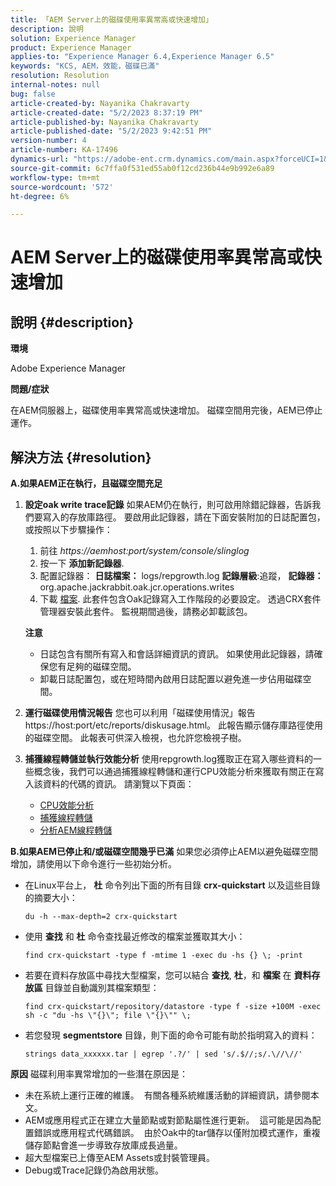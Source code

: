 ```yaml
---
title: 「AEM Server上的磁碟使用率異常高或快速增加」
description: 說明
solution: Experience Manager
product: Experience Manager
applies-to: "Experience Manager 6.4,Experience Manager 6.5"
keywords: "KCS, AEM，效能，磁碟已滿"
resolution: Resolution
internal-notes: null
bug: false
article-created-by: Nayanika Chakravarty
article-created-date: "5/2/2023 8:37:19 PM"
article-published-by: Nayanika Chakravarty
article-published-date: "5/2/2023 9:42:51 PM"
version-number: 4
article-number: KA-17496
dynamics-url: "https://adobe-ent.crm.dynamics.com/main.aspx?forceUCI=1&pagetype=entityrecord&etn=knowledgearticle&id=104d8e1f-29e9-ed11-a7c6-6045bd006268"
source-git-commit: 6c7ffa0f531ed55ab0f12cd236b44e9b992e6a89
workflow-type: tm+mt
source-wordcount: '572'
ht-degree: 6%

---
```


# AEM Server上的磁碟使用率異常高或快速增加

## 說明 {#description}


<b>環境</b>

Adobe Experience Manager

<b>問題/症狀</b>

在AEM伺服器上，磁碟使用率異常高或快速增加。 磁碟空間用完後，AEM已停止運作。




## 解決方法 {#resolution}

<b>A.如果AEM正在執行，且磁碟空間充足</b>
1. <b>設定oak write trace記錄</b>    如果AEM仍在執行，則可啟用除錯記錄器，告訴我們要寫入的存放庫路徑。 要啟用此記錄器，請在下面安裝附加的日誌配置包，或按照以下步驟操作：

   1. 前往 *https://aemhost:port/system/console/slinglog*
   2. 按一下 <b>添加新記錄器</b>.
   3. 配置記錄器： <b>日誌檔案：</b> logs/repgrowth.log <b>記錄層級</b>:追蹤， <b>記錄器：</b> org.apache.jackrabbit.oak.jcr.operations.writes
   4. 下載 [檔案](https://helpx.adobe.com/content/dam/help/en/experience-manager/kb/analyze-unusual-repository-growth/jcr:content/main-pars/download/log_repository_growth-1.zip).        此套件包含Oak記錄寫入工作階段的必要設定。 透過CRX套件管理器安裝此套件。 監視期間過後，請務必卸載該包。

   <b>注意</b>

   - 日誌包含有關所有寫入和會話詳細資訊的資訊。 如果使用此記錄器，請確保您有足夠的磁碟空間。
   - 卸載日誌配置包，或在短時間內啟用日誌配置以避免進一步佔用磁碟空間。
2. <b>運行磁碟使用情況報告</b>    您也可以利用「磁碟使用情況」報告https://host:port/etc/reports/diskusage.html。 此報告顯示儲存庫路徑使用的磁碟空間。 此報表可供深入檢視，也允許您檢視子樹。
3. <b>捕獲線程轉儲並執行效能分析</b>    使用repgrowth.log獲取正在寫入哪些資料的一些概念後，我們可以通過捕獲線程轉儲和運行CPU效能分析來獲取有關正在寫入該資料的代碼的資訊。 請瀏覽以下頁面：

   - [CPU效能分析](https://experienceleague.adobe.com/docs/experience-cloud-kcs/kbarticles/KA-17499.html?lang=zh-Hant)
   - [捕獲線程轉儲](https://experienceleague.adobe.com/docs/experience-cloud-kcs/kbarticles/KA-17452.html?lang=zh-Hant)
   - [分析AEM線程轉儲](https://experienceleague.adobe.com/docs/experience-cloud-kcs/kbarticles/KA-16458.html?lang=zh-Hant)

<b>B.如果AEM已停止和/或磁碟空間幾乎已滿</b>
如果您必須停止AEM以避免磁碟空間增加，請使用以下命令進行一些初始分析。

- 在Linux平台上， <b>杜</b> 命令列出下面的所有目錄 <b>crx-quickstart</b> 以及這些目錄的摘要大小：<br>

   ```
   du -h --max-depth=2 crx-quickstart
   ```

- 使用 <b>查找</b> 和 <b>杜</b> 命令查找最近修改的檔案並獲取其大小：

   ```
   find crx-quickstart -type f -mtime 1 -exec du -hs {} \; -print
   ```

- 若要在資料存放區中尋找大型檔案，您可以結合 <b>查找</b>, <b>杜</b>，和 <b>檔案</b> 在 <b>資料存放區</b> 目錄並自動識別其檔案類型：

   ```
   find crx-quickstart/repository/datastore -type f -size +100M -exec sh -c "du -hs \"{}\"; file \"{}\"" \;
   ```

- 若您發現 <b>segmentstore</b> 目錄，則下面的命令可能有助於指明寫入的資料：

   ```
   strings data_xxxxxx.tar | egrep '.?/' | sed 's/.$//;s/.\//\//'
   ```

<b>原因</b>
磁碟利用率異常增加的一些潛在原因是：

- 未在系統上運行正確的維護。  有關各種系統維護活動的詳細資訊，請參閱本文。
- AEM或應用程式正在建立大量節點或對節點屬性進行更新。  這可能是因為配置錯誤或應用程式代碼錯誤。  由於Oak中的tar儲存以僅附加模式運作，重複儲存節點會進一步導致存放庫成長過量。
- 超大型檔案已上傳至AEM Assets或封裝管理員。
- Debug或Trace記錄仍為啟用狀態。

